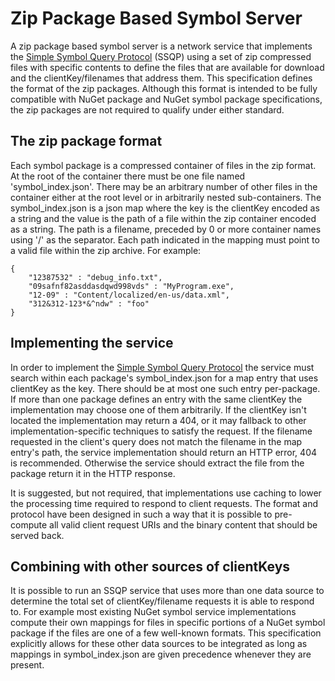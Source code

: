 # Zip Package Based Symbol Server #

A zip package based symbol server is a network service that implements the [Simple Symbol Query Protocol](Simple_Symbol_Query_Protocol.md) (SSQP) using a set of zip compressed files with specific contents to define the files that are available for download and the clientKey/filenames that address them. This specification defines the format of the zip packages. Although this format is intended to be fully compatible with NuGet package and NuGet symbol package specifications, the zip packages are not required to qualify under either standard.

## The zip package format ##

Each symbol package is a compressed container of files in the zip format. At the root of the container there must be one file named 'symbol\_index.json'. There may be an arbitrary number of other files in the container either at the root level or in arbitrarily nested sub-containers. The symbol\_index.json is a json map where the key is the clientKey encoded as a string and the value is the path of a file within the zip container encoded as a string. The path is a filename, preceded by 0 or more container names using '/' as the separator. Each path indicated in the mapping must point to a valid file within the zip archive. For example:

    {
        "12387532" : "debug_info.txt",
        "09safnf82asddasdqwd998vds" : "MyProgram.exe",
        "12-09" : "Content/localized/en-us/data.xml",
        "312&312-123*&^ndw" : "foo"
    }

## Implementing the service ##

In order to implement the [Simple Symbol Query Protocol](Simple_Symbol_Query_Protocol.md) the service must search within each package's symbol\_index.json for a map entry that uses clientKey as the key. There should be at most one such entry per-package. If more than one package defines an entry with the same clientKey the implementation may choose one of them arbitrarily. If the clientKey isn't located the implementation may return a 404, or it may fallback to other implementation-specific techniques to satisfy the request. If the filename requested in the client's query does not match the filename in the map entry's path, the service implementation should return an HTTP error, 404 is recommended. Otherwise the service should extract the file from the package return it in the HTTP response.


It is suggested, but not required, that implementations use caching to lower the processing time required to respond to client requests. The format and protocol have been designed in such a way that it is possible to pre-compute all valid client request URIs and the binary content that should be served back.

## Combining with other sources of clientKeys ##

It is possible to run an SSQP service that uses more than one data source to determine the total set of clientKey/filename requests it is able to respond to. For example most existing NuGet symbol service implementations compute their own mappings for files in specific portions of a NuGet symbol package if the files are one of a few well-known formats. This specification explicitly allows for these other data sources to be integrated as long as mappings in symbol\_index.json are given precedence whenever they are present.